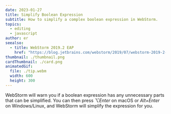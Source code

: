 ```yaml
---
date: 2023-01-27
title: Simplify Boolean Expression
subtitle: How to simplify a complex boolean expression in WebStorm.
topics:
  - editing
  - javascript
author: er
seealso:
  - title: WebStorm 2019.2 EAP
    href: "https://blog.jetbrains.com/webstorm/2019/07/webstorm-2019-2-eap-6/"
thumbnail: ./thumbnail.png
cardThumbnail: ./card.png
animatedGif:
  file: ./tip.webm
  width: 600
  height: 300
---
```


WebStorm will warn you if a boolean expression has any unnecessary parts that can be simplified. You can then press _⌥Enter_ on macOS or _Alt+Enter_ on Windows/Linux, and WebStorm will simplify the expression for you.
